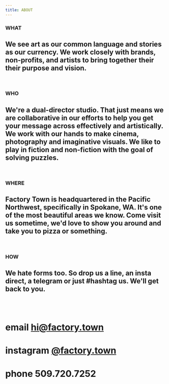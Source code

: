 ```yaml
---
title: ABOUT
---
```


### WHAT

## We see art as our common language and stories as our currency. We work closely with brands, non-profits, and artists to bring together their their purpose and vision.

<BR>

### WHO

## We're a dual-director studio. That just means we are collaborative in our efforts to help you get your message across effectively and artistically. We work with our hands to make cinema, photography and imaginative visuals. We like to play in fiction and non-fiction with the goal of solving puzzles.

<BR>

### WHERE

## Factory Town is headquartered in the Pacific Northwest, specifically in Spokane, WA. It's one of the most beautiful areas we know. Come visit us sometime, we'd love to show you around and take you to pizza or something.

<BR>

### HOW

## We hate forms too. So drop us a line, an insta direct, a telegram or just #hashtag us. We'll get back to you.

<BR>
<BR>

# email [hi@factory.town](mailto:hi@factory.town)

# instagram [@factory.town](http://instagram.com/factory.town)

# phone 509.720.7252
